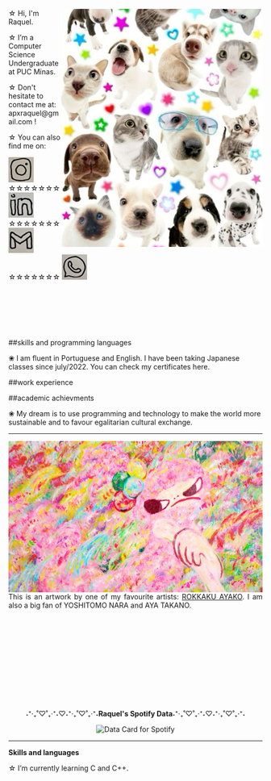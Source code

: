 <div>
  
  <div>
  <img align="right" src="img/doguinhos.jpg"
    width="400"/>
  </div>
  
  <div align="left">
    <p>☆ Hi, I'm Raquel.</p>
    <p>☆ I’m a Computer Science Undergraduate at PUC Minas.</p>
    <p>☆ Don't hesitate to contact me at: apxraquel@gmail.com !</p>
    <p>☆ You can also find me on: </p>
  </div>

  <div align="left">
    <a href="https://www.instagram.com/raksmotta/" target="_blank">
      <img src="img/1nsta.jpg" width="50px" height="50px">         
    </a>
  ☆☆☆☆☆☆☆     
    <a href="https://www.linkedin.com/in/raquel-motta-159249268/" target="_blank">
      <img src="img/l1nk.jpg" width="50px" height="50px">
    </a>
  ☆☆☆☆☆☆☆     
    <a href="mailto:apxraquel@gmail.com" target="_blank">
      <img src="img/gmail.jpg" width="50px" height="50px">
    </a>
  ☆☆☆☆☆☆☆     
  <a href="https://wa.me/5531982603232" target="_blank">
    <img src="img/wpp.jpg" width="50px" height="50px">
  </a>
  </div>

<br/><br/><br/><br/><br/>
  
##skills and programming languages

<p>❀ I am fluent in Portuguese and English. I have been taking Japanese classes since july/2022. You can check my certificates here.</p>

##work experience

##academic achievments

</div>
  <p>❀ My dream is to use programming and technology to make the world more sustainable and to favour egalitarian cultural exchange.</p>
</div>

-----

<div>
  <img align="left" src="img/Ayako-Rokkaku-2017-025cropped.jpg"
    width="600" 
    height="300"/>

  <div align="right">
    <p align="justify">This is an artwork by one of my favourite artists: <a href="https://rokkakuayako.com/">ROKKAKU AYAKO</a>. I am also a big fan of YOSHITOMO NARA and AYA TAKANO.</p>
  </div>
</div>

<br/><br/><br/><br/><br/><br/><br/><br/><br/><br/>

<div align="center">
  <p>˖⁺‧₊˚♡˚₊‧⁺˖♡︎˖⁺‧₊˚♡˚₊‧⁺˖<b>Raquel's Spotify Data</b>˖⁺‧₊˚♡˚₊‧⁺˖♡︎˖⁺‧₊˚♡˚₊‧⁺˖</p>
    <img height="400" src="https://data-card-for-spotify.herokuapp.com/api/card?user_id=raquelmotta2003" alt="Data Card for Spotify">
</div>

-----

<div align="left">
  <p><b>Skills and languages</b></p>
  <p>☆ I’m currently learning C and C++.</p>
</div>

<!---
raksmotta/raksmotta is a ✨ special ✨ repository because its `README.md` (this file) appears on your GitHub profile.
You can click the Preview link to take a look at your changes.
--->
